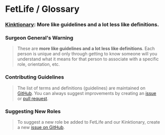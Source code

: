 # FetLife / Glossary
### [**Kinktionary**](https://fetlife.com/glossary): More like guidelines and a lot less like definitions.

### Surgeon General's Warning
> These are **more like guidelines and a lot less like definitions**. Each person is unique and only through getting to know someone will you understand what it means for that person to associate with a specific role, orientation, etc.

### Contributing Guidelines
> The list of terms and definitions (guidelines) are maintained on [GitHub](https://github.com/fetlife/glossary). You can always suggest improvements by creating an [issue](https://github.com/fetlife/glossary/issues) or [pull request](https://github.com/fetlife/glossary/pulls).

### Suggesting New Roles
> To suggest a new role be added to FetLife and our Kinktionary, create a new [issue on GitHub](https://github.com/fetlife/glossary/issues).
